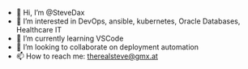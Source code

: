 - 👋 Hi, I’m @SteveDax
- 👀 I’m interested in DevOps, ansible, kubernetes, Oracle Databases, Healthcare IT
- 🌱 I’m currently learning VSCode 
- 💞️ I’m looking to collaborate on deployment automation 
- 📫 How to reach me: therealsteve@gmx.at

<!---
SteveDax/SteveDax is a ✨ special ✨ repository because its `README.md` (this file) appears on your GitHub profile.
You can click the Preview link to take a look at your changes.
--->
